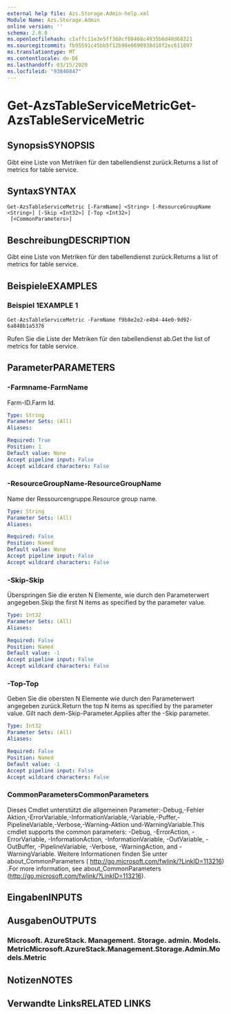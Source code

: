 ```yaml
---
external help file: Azs.Storage.Admin-help.xml
Module Name: Azs.Storage.Admin
online version: ''
schema: 2.0.0
ms.openlocfilehash: c1affc11e3e5ff360cf08468c4935b6d48d68321
ms.sourcegitcommit: fb95591c45bb5f12b98e0690938d18f2ec611897
ms.translationtype: MT
ms.contentlocale: de-DE
ms.lasthandoff: 03/15/2020
ms.locfileid: "93840847"
---
```

# <span data-ttu-id="319f2-101">Get-AzsTableServiceMetric</span><span class="sxs-lookup"><span data-stu-id="319f2-101">Get-AzsTableServiceMetric</span></span>

## <span data-ttu-id="319f2-102">Synopsis</span><span class="sxs-lookup"><span data-stu-id="319f2-102">SYNOPSIS</span></span>
<span data-ttu-id="319f2-103">Gibt eine Liste von Metriken für den tabellendienst zurück.</span><span class="sxs-lookup"><span data-stu-id="319f2-103">Returns a list of metrics for table service.</span></span>

## <span data-ttu-id="319f2-104">Syntax</span><span class="sxs-lookup"><span data-stu-id="319f2-104">SYNTAX</span></span>

```
Get-AzsTableServiceMetric [-FarmName] <String> [-ResourceGroupName <String>] [-Skip <Int32>] [-Top <Int32>]
 [<CommonParameters>]
```

## <span data-ttu-id="319f2-105">Beschreibung</span><span class="sxs-lookup"><span data-stu-id="319f2-105">DESCRIPTION</span></span>
<span data-ttu-id="319f2-106">Gibt eine Liste von Metriken für den tabellendienst zurück.</span><span class="sxs-lookup"><span data-stu-id="319f2-106">Returns a list of metrics for table service.</span></span>

## <span data-ttu-id="319f2-107">Beispiele</span><span class="sxs-lookup"><span data-stu-id="319f2-107">EXAMPLES</span></span>

### <span data-ttu-id="319f2-108">Beispiel 1</span><span class="sxs-lookup"><span data-stu-id="319f2-108">EXAMPLE 1</span></span>
```
Get-AzsTableServiceMetric -FarmName f9b8e2e2-e4b4-44e0-9d92-6a848b1a5376
```

<span data-ttu-id="319f2-109">Rufen Sie die Liste der Metriken für den tabellendienst ab.</span><span class="sxs-lookup"><span data-stu-id="319f2-109">Get the list of metrics for table service.</span></span>

## <span data-ttu-id="319f2-110">Parameter</span><span class="sxs-lookup"><span data-stu-id="319f2-110">PARAMETERS</span></span>

### <span data-ttu-id="319f2-111">-Farmname</span><span class="sxs-lookup"><span data-stu-id="319f2-111">-FarmName</span></span>
<span data-ttu-id="319f2-112">Farm-ID.</span><span class="sxs-lookup"><span data-stu-id="319f2-112">Farm Id.</span></span>

```yaml
Type: String
Parameter Sets: (All)
Aliases:

Required: True
Position: 1
Default value: None
Accept pipeline input: False
Accept wildcard characters: False
```

### <span data-ttu-id="319f2-113">-ResourceGroupName</span><span class="sxs-lookup"><span data-stu-id="319f2-113">-ResourceGroupName</span></span>
<span data-ttu-id="319f2-114">Name der Ressourcengruppe.</span><span class="sxs-lookup"><span data-stu-id="319f2-114">Resource group name.</span></span>

```yaml
Type: String
Parameter Sets: (All)
Aliases:

Required: False
Position: Named
Default value: None
Accept pipeline input: False
Accept wildcard characters: False
```

### <span data-ttu-id="319f2-115">-Skip</span><span class="sxs-lookup"><span data-stu-id="319f2-115">-Skip</span></span>
<span data-ttu-id="319f2-116">Überspringen Sie die ersten N Elemente, wie durch den Parameterwert angegeben.</span><span class="sxs-lookup"><span data-stu-id="319f2-116">Skip the first N items as specified by the parameter value.</span></span>

```yaml
Type: Int32
Parameter Sets: (All)
Aliases:

Required: False
Position: Named
Default value: -1
Accept pipeline input: False
Accept wildcard characters: False
```

### <span data-ttu-id="319f2-117">-Top</span><span class="sxs-lookup"><span data-stu-id="319f2-117">-Top</span></span>
<span data-ttu-id="319f2-118">Geben Sie die obersten N Elemente wie durch den Parameterwert angegeben zurück.</span><span class="sxs-lookup"><span data-stu-id="319f2-118">Return the top N items as specified by the parameter value.</span></span>
<span data-ttu-id="319f2-119">Gilt nach dem-Skip-Parameter.</span><span class="sxs-lookup"><span data-stu-id="319f2-119">Applies after the -Skip parameter.</span></span>

```yaml
Type: Int32
Parameter Sets: (All)
Aliases:

Required: False
Position: Named
Default value: -1
Accept pipeline input: False
Accept wildcard characters: False
```

### <span data-ttu-id="319f2-120">CommonParameters</span><span class="sxs-lookup"><span data-stu-id="319f2-120">CommonParameters</span></span>
<span data-ttu-id="319f2-121">Dieses Cmdlet unterstützt die allgemeinen Parameter:-Debug,-Fehler Aktion,-ErrorVariable,-InformationVariable,-Variable,-Puffer,-PipelineVariable,-Verbose,-Warning-Aktion und-WarningVariable.</span><span class="sxs-lookup"><span data-stu-id="319f2-121">This cmdlet supports the common parameters: -Debug, -ErrorAction, -ErrorVariable, -InformationAction, -InformationVariable, -OutVariable, -OutBuffer, -PipelineVariable, -Verbose, -WarningAction, and -WarningVariable.</span></span> <span data-ttu-id="319f2-122">Weitere Informationen finden Sie unter about_CommonParameters ( http://go.microsoft.com/fwlink/?LinkID=113216) .</span><span class="sxs-lookup"><span data-stu-id="319f2-122">For more information, see about_CommonParameters (http://go.microsoft.com/fwlink/?LinkID=113216).</span></span>

## <span data-ttu-id="319f2-123">Eingaben</span><span class="sxs-lookup"><span data-stu-id="319f2-123">INPUTS</span></span>

## <span data-ttu-id="319f2-124">Ausgaben</span><span class="sxs-lookup"><span data-stu-id="319f2-124">OUTPUTS</span></span>

### <span data-ttu-id="319f2-125">Microsoft. AzureStack. Management. Storage. admin. Models. Metric</span><span class="sxs-lookup"><span data-stu-id="319f2-125">Microsoft.AzureStack.Management.Storage.Admin.Models.Metric</span></span>

## <span data-ttu-id="319f2-126">Notizen</span><span class="sxs-lookup"><span data-stu-id="319f2-126">NOTES</span></span>

## <span data-ttu-id="319f2-127">Verwandte Links</span><span class="sxs-lookup"><span data-stu-id="319f2-127">RELATED LINKS</span></span>
